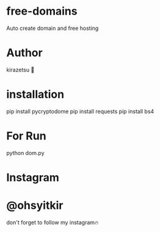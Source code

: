# free-domains
Auto create domain and free hosting

# Author
kirazetsu 👑

# installation
pip install pycryptodome
pip install requests
pip install bs4

# For Run
python dom.py

# Instagram
# @ohsyitkir
don't forget to follow my instagram🔥
